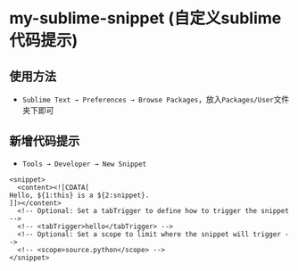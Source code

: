 # my-sublime-snippet (自定义sublime代码提示)
## 使用方法
- `Sublime Text → Preferences → Browse Packages`，放入`Packages/User`文件夹下即可
## 新增代码提示
- `Tools → Developer → New Snippet`
``` sublime-snippet
<snippet>
  <content><![CDATA[
Hello, ${1:this} is a ${2:snippet}.
]]></content>
  <!-- Optional: Set a tabTrigger to define how to trigger the snippet -->
  <!-- <tabTrigger>hello</tabTrigger> -->
  <!-- Optional: Set a scope to limit where the snippet will trigger -->
  <!-- <scope>source.python</scope> -->
</snippet>
```
